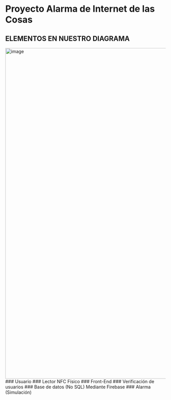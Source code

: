 # Proyecto Alarma de Internet de las Cosas

## ELEMENTOS EN NUESTRO DIAGRAMA
<img width="1037" alt="image" src="https://github.com/ChristopheTuz/proyecto-iot-alarma/assets/60182870/038c80b2-aa72-446d-bd87-373e3d0711ea">
### Usuario
### Lector NFC
Físico
### Front-End
### Verificación de usuarios
### Base de datos (No SQL)
Mediante Firebase
### Alarma (Simulación)
